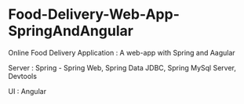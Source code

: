 # Food-Delivery-Web-App-SpringAndAngular
Online Food Delivery Application : A web-app with Spring and Aagular


  Server : Spring -
    Spring Web,
    Spring Data JDBC,
    Spring MySql Server,
    Devtools
    
    
  UI : Angular
    
